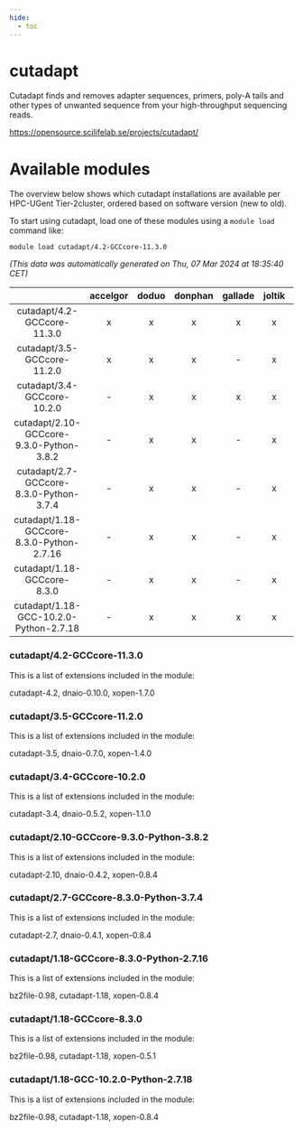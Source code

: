 ```yaml
---
hide:
  - toc
---
```


cutadapt
========


Cutadapt finds and removes adapter sequences, primers, poly-A tails and other types of unwanted sequence from your high-throughput sequencing reads.

https://opensource.scilifelab.se/projects/cutadapt/
# Available modules


The overview below shows which cutadapt installations are available per HPC-UGent Tier-2cluster, ordered based on software version (new to old).

To start using cutadapt, load one of these modules using a `module load` command like:

```shell
module load cutadapt/4.2-GCCcore-11.3.0
```

*(This data was automatically generated on Thu, 07 Mar 2024 at 18:35:40 CET)*  

| |accelgor|doduo|donphan|gallade|joltik|skitty|
| :---: | :---: | :---: | :---: | :---: | :---: | :---: |
|cutadapt/4.2-GCCcore-11.3.0|x|x|x|x|x|x|
|cutadapt/3.5-GCCcore-11.2.0|x|x|x|-|x|x|
|cutadapt/3.4-GCCcore-10.2.0|-|x|x|x|x|x|
|cutadapt/2.10-GCCcore-9.3.0-Python-3.8.2|-|x|x|-|x|x|
|cutadapt/2.7-GCCcore-8.3.0-Python-3.7.4|-|x|x|-|x|x|
|cutadapt/1.18-GCCcore-8.3.0-Python-2.7.16|-|x|x|-|x|x|
|cutadapt/1.18-GCCcore-8.3.0|-|x|x|-|x|x|
|cutadapt/1.18-GCC-10.2.0-Python-2.7.18|-|x|x|x|x|x|


### cutadapt/4.2-GCCcore-11.3.0

This is a list of extensions included in the module:

cutadapt-4.2, dnaio-0.10.0, xopen-1.7.0

### cutadapt/3.5-GCCcore-11.2.0

This is a list of extensions included in the module:

cutadapt-3.5, dnaio-0.7.0, xopen-1.4.0

### cutadapt/3.4-GCCcore-10.2.0

This is a list of extensions included in the module:

cutadapt-3.4, dnaio-0.5.2, xopen-1.1.0

### cutadapt/2.10-GCCcore-9.3.0-Python-3.8.2

This is a list of extensions included in the module:

cutadapt-2.10, dnaio-0.4.2, xopen-0.8.4

### cutadapt/2.7-GCCcore-8.3.0-Python-3.7.4

This is a list of extensions included in the module:

cutadapt-2.7, dnaio-0.4.1, xopen-0.8.4

### cutadapt/1.18-GCCcore-8.3.0-Python-2.7.16

This is a list of extensions included in the module:

bz2file-0.98, cutadapt-1.18, xopen-0.8.4

### cutadapt/1.18-GCCcore-8.3.0

This is a list of extensions included in the module:

bz2file-0.98, cutadapt-1.18, xopen-0.5.1

### cutadapt/1.18-GCC-10.2.0-Python-2.7.18

This is a list of extensions included in the module:

bz2file-0.98, cutadapt-1.18, xopen-0.8.4